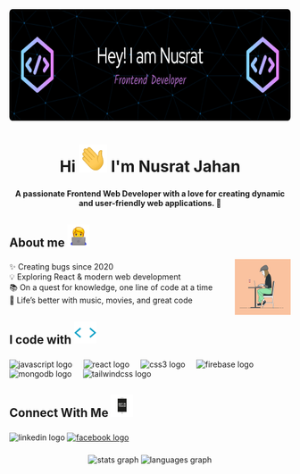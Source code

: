 <div align="center">
  <img height="200" src="./banner.png"  />
</div>

###

<h1 align="center">Hi  <img src="./hi.gif" width="50px" height="50px" />   I'm Nusrat Jahan</h1>

###

<h4 align="center">A passionate Frontend Web Developer with a love for creating dynamic and user-friendly web applications. 🚀</h4>

###

<h2 align="left">About me  <img src="./Technologist.webp" width="40px" height="40px" />  </h2>
<img width="100px" height="100px" align="right" alt="Github" src="./girl.gif" />

###

<p align="left">✨ Creating bugs since 2020<br>💡 Exploring React & modern web development<br>📚 On a quest for knowledge, one line of code at a time<br>🎵 Life’s better with music, movies, and great code</p>

###

<h2 align="left">I code with   <img src="./tools.gif" width="40px" height="40px" /> </h2>

###

<div align="left">
  <img src="https://cdn.jsdelivr.net/gh/devicons/devicon/icons/javascript/javascript-original.svg" height="40" alt="javascript logo"  />
  <img width="12" />
  <img src="https://cdn.jsdelivr.net/gh/devicons/devicon/icons/react/react-original.svg" height="40" alt="react logo"  />
  <img width="12" />
  <img src="https://cdn.jsdelivr.net/gh/devicons/devicon/icons/css3/css3-original.svg" height="40" alt="css3 logo"  />
  <img width="12" />
  <img src="https://cdn.jsdelivr.net/gh/devicons/devicon/icons/firebase/firebase-plain.svg" height="40" alt="firebase logo"  />
  <img width="12" />
  <img src="https://cdn.jsdelivr.net/gh/devicons/devicon/icons/mongodb/mongodb-original.svg" height="40" alt="mongodb logo"  />
  <img width="12" />
  <img src="https://cdn.jsdelivr.net/gh/devicons/devicon/icons/tailwindcss/tailwindcss-original-wordmark.svg" height="40" alt="tailwindcss logo"  />
</div>

###

<h2 align="left">Connect With Me  <img src="./contact.gif" width="40px" height="40px" /> </h2>

###

<div align="left">
  <img src="https://raw.githubusercontent.com/maurodesouza/profile-readme-generator/master/src/assets/icons/social/linkedin/default.svg" width="52" height="40" alt="linkedin logo"  />
  <a href="https://www.facebook.com/nusratjahan.natasa" target="_blank">
    <img src="https://raw.githubusercontent.com/maurodesouza/profile-readme-generator/master/src/assets/icons/social/facebook/default.svg" width="52" height="40" alt="facebook logo"  />
  </a>
</div>

###

<div align="center">
  <img src="https://github-readme-stats.vercel.app/api?username=nusrat40&hide_title=false&hide_rank=false&show_icons=true&include_all_commits=true&count_private=true&disable_animations=false&theme=dracula&locale=en&hide_border=false&order=1" height="150" alt="stats graph"  />
  <img src="https://github-readme-stats.vercel.app/api/top-langs?username=nusrat40&locale=en&hide_title=false&layout=compact&card_width=320&langs_count=5&theme=dracula&hide_border=false&order=2" height="150" alt="languages graph"  />
</div>

###
